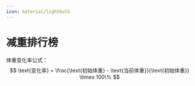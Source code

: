 ```yaml
---
icon: material/lightbulb
---
```


# 减重排行榜

体重变化率公式：  
$$
\text{变化率} = \frac{\text{初始体重} - \text{当前体重}}{\text{初始体重}} \times 100\%
$$

